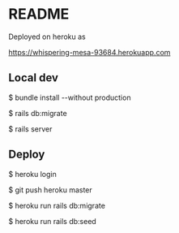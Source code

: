 # README

Deployed on heroku as 

https://whispering-mesa-93684.herokuapp.com

## Local dev

  $ bundle install --without production

  $ rails db:migrate

  $ rails server

## Deploy

  $ heroku login

  $ git push heroku master

  $ heroku run rails db:migrate

  $ heroku run rails db:seed




